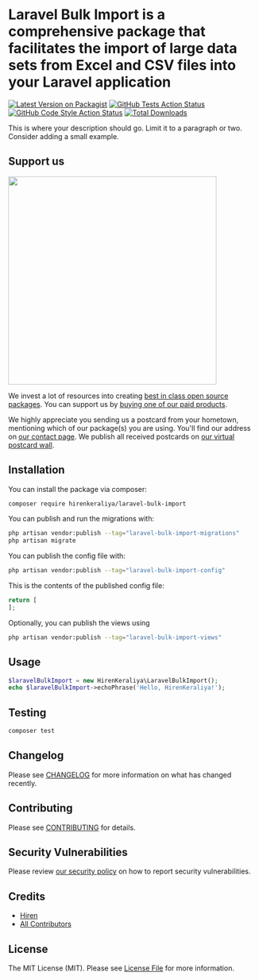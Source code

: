 # Laravel Bulk Import is a comprehensive package that facilitates the import of large data sets from Excel and CSV files into your Laravel application

[![Latest Version on Packagist](https://img.shields.io/packagist/v/hirenkeraliya/laravel-bulk-import.svg?style=flat-square)](https://packagist.org/packages/hirenkeraliya/laravel-bulk-import)
[![GitHub Tests Action Status](https://img.shields.io/github/actions/workflow/status/hirenkeraliya/laravel-bulk-import/run-tests.yml?branch=main&label=tests&style=flat-square)](https://github.com/hirenkeraliya/laravel-bulk-import/actions?query=workflow%3Arun-tests+branch%3Amain)
[![GitHub Code Style Action Status](https://img.shields.io/github/actions/workflow/status/hirenkeraliya/laravel-bulk-import/fix-php-code-style-issues.yml?branch=main&label=code%20style&style=flat-square)](https://github.com/hirenkeraliya/laravel-bulk-import/actions?query=workflow%3A"Fix+PHP+code+style+issues"+branch%3Amain)
[![Total Downloads](https://img.shields.io/packagist/dt/hirenkeraliya/laravel-bulk-import.svg?style=flat-square)](https://packagist.org/packages/hirenkeraliya/laravel-bulk-import)

This is where your description should go. Limit it to a paragraph or two. Consider adding a small example.

## Support us

[<img src="https://github-ads.s3.eu-central-1.amazonaws.com/laravel-bulk-import.jpg?t=1" width="419px" />](https://spatie.be/github-ad-click/laravel-bulk-import)

We invest a lot of resources into creating [best in class open source packages](https://spatie.be/open-source). You can support us by [buying one of our paid products](https://spatie.be/open-source/support-us).

We highly appreciate you sending us a postcard from your hometown, mentioning which of our package(s) you are using. You'll find our address on [our contact page](https://spatie.be/about-us). We publish all received postcards on [our virtual postcard wall](https://spatie.be/open-source/postcards).

## Installation

You can install the package via composer:

```bash
composer require hirenkeraliya/laravel-bulk-import
```

You can publish and run the migrations with:

```bash
php artisan vendor:publish --tag="laravel-bulk-import-migrations"
php artisan migrate
```

You can publish the config file with:

```bash
php artisan vendor:publish --tag="laravel-bulk-import-config"
```

This is the contents of the published config file:

```php
return [
];
```

Optionally, you can publish the views using

```bash
php artisan vendor:publish --tag="laravel-bulk-import-views"
```

## Usage

```php
$laravelBulkImport = new HirenKeraliya\LaravelBulkImport();
echo $laravelBulkImport->echoPhrase('Hello, HirenKeraliya!');
```

## Testing

```bash
composer test
```

## Changelog

Please see [CHANGELOG](CHANGELOG.md) for more information on what has changed recently.

## Contributing

Please see [CONTRIBUTING](CONTRIBUTING.md) for details.

## Security Vulnerabilities

Please review [our security policy](../../security/policy) on how to report security vulnerabilities.

## Credits

- [Hiren](https://github.com/hirenkeraliya)
- [All Contributors](../../contributors)

## License

The MIT License (MIT). Please see [License File](LICENSE.md) for more information.
